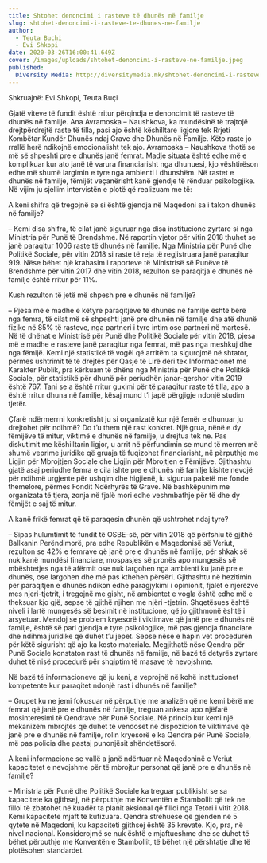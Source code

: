 ```yaml
---
title: Shtohet denoncimi i rasteve të dhunës në familje
slug: shtohet-denoncimi-i-rasteve-te-dhunes-ne-familje
author:
  - Teuta Buchi
  - Evi Shkopi
date: 2020-03-26T16:00:41.649Z
cover: /images/uploads/shtohet-denoncimi-i-rasteve-ne-familje.jpeg
published:
  Diversity Media: http://diversitymedia.mk/shtohet-denoncimi-i-rasteve-te-dhunes-ne-familje/
---
```


Shkruajnë: Evi Shkopi, Teuta Buçi

Gjatë viteve të fundit është rritur përqindja e denoncimit të rasteve të dhunës në familje. Ana Avramoska – Nаushkova, ka mundësinë të trajtojë drejtpërdrejtë raste të tilla, pasi ajo është këshilltare ligjore tek Rrjeti Kombëtar Kundër Dhunës ndaj Grave dhe Dhunës në Familje. Këto raste jo rrallë herë ndikojnë emocionalisht tek ajo. Avramoska – Nаushkova thotë se më së shpeshti pre e dhunës janë femrat. Madje situata është edhe më e komplikuar kur ato janë të varura financiarisht nga dhunuesi, kjo vështirëson edhe më shumë largimin e tyre nga ambienti i dhunshëm. Në rastet e dhunës në familje, fëmijët veçanërisht kanë gjendje të rënduar psikologjike. Në vijim ju sjellim intervistën e plotë që realizuam me të:

A keni shifra që tregojnë se si është gjendja në Maqedoni sa i takon dhunës në familje?

– Kemi disa shifra, të cilat janë siguruar nga disa institucione zyrtare si nga Ministria për Punë të Brendshme. Në raportin vjetor për vitin 2018 thuhet se janë paraqitur 1006 raste të dhunës në familje. Nga Ministria për Punë dhe Politikë Sociale, për vitin 2018 si raste të reja të regjistruara janë paraqitur 919. Nëse bëhet një krahasim i raporteve të Ministrisë së Punëve të Brendshme për vitin 2017 dhe vitin 2018, rezulton se paraqitja e dhunës në familje është rritur për 11%.

Kush rezulton të jetë më shpesh pre e dhunës në familje?

– Pjesa më e madhe e këtyre paraqitjeve të dhunës në familje është bërë nga femra, të cilat më së shpeshti janë pre dhunën në familje dhe atë dhunë fizike në 85% të rasteve, nga partneri i tyre intim ose partneri në martesë. Në të dhënat e Ministrisë për Punë dhe Politikë Sociale për vitin 2018, pjesa më e madhe e rasteve janë paraqitur nga femrat, më pas nga meshkuj dhe nga fëmijë. Kemi një statistikë të vogël që arritëm ta sigurojmë në shtator, përmes ushtrimit të të drejtës për Qasje të Lirë deri tek Informacionet me Karakter Publik, pra kërkuam të dhëna nga Ministria për Punë dhe Politikë Sociale, për statistikë për dhunë për periudhën janar-qershor vitin 2019 është 767. Tani se a është rritur guximi për të paraqitur raste të tilla, apo a është rritur dhuna në familje, kësaj mund t’i japë përgjigje ndonjë studim tjetër.

Çfarë ndërmerrni konkretisht ju si organizatë kur një femër e dhunuar ju drejtohet për ndihmë?
Do t’u them një rast konkret. Një grua, nënë e dy fëmijëve të mitur, viktimë e dhunës në familje, u drejtua tek ne. Pas diskutimit me këshilltarin ligjor, u arrit në përfundimin se mund të merren më shumë veprime juridike që gruaja të fuqizohet financiarisht, në përputhje me Ligjin për Mbrojtjen Sociale dhe Ligjin për Mbrojtjen e Fëmijëve. Gjithashtu gjatë asaj periudhe femra e cila ishte pre e dhunës në familje kishte nevojë për ndihmë urgjente për ushqim dhe higjienë, iu sigurua paketë me fonde themelore, përmes Fondit Ndërhyrës të Grave. Në bashkëpunim me organizata të tjera, zonja në fjalë mori edhe veshmbathje për të dhe dy fëmijët e saj të mitur.

A kanë frikë femrat që të paraqesin dhunën që ushtrohet ndaj tyre?

– Sipas hulumtimit të fundit të OSBE-së, për vitin 2018 që përfshiu të gjithë Ballkanin Perëndimorë, pra edhe Republikën e Maqedonisë së Veriut, rezulton se 42% e femrave që janë pre e dhunës në familje, për shkak së nuk kanë mundësi financiare, mospasjes së pronës apo mungesës së mbështetjes nga të afërmit ose nuk largohen nga ambienti ku janë pre e dhunës, ose largohen dhe më pas kthehen përsëri. Gjithashtu në hezitimin për paraqitjen e dhunës ndikon edhe paragjykimi i opinionit, fjalët e njerëzve mes njeri-tjetrit, i tregojnë me gisht, në ambientet e vogla është edhe më e theksuar kjo gjë, sepse të gjithë njihen me njëri -tjetrin. Shqetësues është niveli i lartë mungesës së besimit në institucione, që jo gjithmonë është i arsyetuar. Mendoj se problem kryesorë i viktimave që janë pre e dhunës në familje, është së pari gjendja e tyre psikologjike, më pas gjendja financiare dhe ndihma juridike që duhet t’u jepet. Sepse nëse e hapin vet procedurën për këtë sigurisht që ajo ka kosto materiale. Megjithatë nëse Qendra për Punë Sociale konstaton rast të dhunës në familje, në bazë të detyrës zyrtare duhet të nisë procedurë për shqiptim të masave të nevojshme.

Në bazë të informacioneve që ju keni, a veprojnë në kohë institucionet kompetente kur paraqitet ndonjë rast i dhunës në familje?

– Grupet ku ne jemi fokusuar në përputhje me analizën që ne kemi bërë me femrat që janë pre e dhunës në familje, treguan ankesa apo njëfarë mosinteresimi të Qendrave për Punë Sociale. Në princip kur kemi një mekanizëm mbrojtës që duhet të vendoset në dispozicion të viktimave që janë pre e dhunës në familje, rolin kryesorë e ka Qendra për Punë Sociale, më pas policia dhe pastaj punonjësit shëndetësorë.

A keni informacione se vallë a janë ndërtuar në Maqedoninë e Veriut kapacitetet e nevojshme për të mbrojtur personat që janë pre e dhunës në familje?

– Ministria për Punë dhe Politikë Sociale ka treguar publikisht se sa kapacitete ka gjithsej, në përputhje me Konventën e Stambollit që tek ne filloi të zbatohet në kuadër ta planit aksional që filloi nga Tetori i vitit 2018. Kemi kapacitete mjaft të kufizuara. Qendra strehuese që gjenden në 5 qytete në Maqedoni, ku kapaciteti gjithsej është 35 krevate. Kjo, pra, në nivel nacional. Konsiderojmë se nuk është e mjaftueshme dhe se duhet të bëhet përputhje me Konventën e Stambollit, të bëhet një përshtatje dhe të plotësohen standardet.
